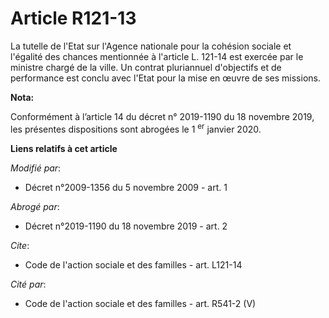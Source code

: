 # Article R121-13

La tutelle de l'Etat sur l'Agence nationale pour la cohésion sociale et l'égalité des chances mentionnée à l'article L.
121-14 est exercée par le ministre chargé de la ville. Un contrat pluriannuel d'objectifs et de performance est conclu avec
l'Etat pour la mise en œuvre de ses missions.

**Nota:**

Conformément à l’article 14 du décret n° 2019-1190 du 18 novembre 2019, les présentes dispositions sont abrogées le 1
  <sup>er</sup> janvier 2020.

**Liens relatifs à cet article**

_Modifié par_:

  - Décret n°2009-1356 du 5 novembre 2009 - art. 1

_Abrogé par_:

  - Décret n°2019-1190 du 18 novembre 2019 - art. 2

_Cite_:

  - Code de l'action sociale et des familles - art. L121-14

_Cité par_:

  - Code de l'action sociale et des familles - art. R541-2 (V)
